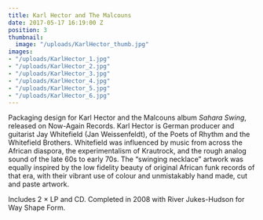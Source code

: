 ```yaml
---
title: Karl Hector and The Malcouns
date: 2017-05-17 16:19:00 Z
position: 3
thumbnail:
  image: "/uploads/KarlHector_thumb.jpg"
images:
- "/uploads/KarlHector_1.jpg"
- "/uploads/KarlHector_2.jpg"
- "/uploads/KarlHector_3.jpg"
- "/uploads/KarlHector_4.jpg"
- "/uploads/KarlHector_5.jpg"
- "/uploads/KarlHector_6.jpg"
---
```


Packaging design for Karl Hector and the Malcouns album *Sahara Swing*, released on Now-Again Records. Karl Hector is German producer and guitarist Jay Whitefield (Jan Weissenfeldt), of the Poets of Rhythm and the Whitefield Brothers. Whitefield was influenced by music from across the African diaspora, the experimentalism of Krautrock, and the rough analog sound of the late 60s to early 70s. The “swinging necklace” artwork was equally inspired by the low fidelity beauty of original African funk records of that era, with their vibrant use of colour and unmistakably hand made, cut and paste artwork. 

Includes 2 × LP and CD. Completed in 2008 with River Jukes-Hudson for Way Shape Form.